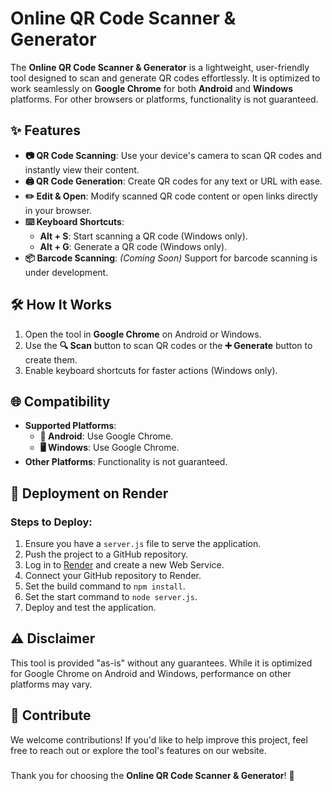 # Online QR Code Scanner & Generator

The **Online QR Code Scanner & Generator** is a lightweight, user-friendly tool designed to scan and generate QR codes effortlessly. It is optimized to work seamlessly on **Google Chrome** for both **Android** and **Windows** platforms. For other browsers or platforms, functionality is not guaranteed.

#####



## ✨ Features

- **📷 QR Code Scanning**: Use your device's camera to scan QR codes and instantly view their content.
- **🖨️ QR Code Generation**: Create QR codes for any text or URL with ease.
- **✏️ Edit & Open**: Modify scanned QR code content or open links directly in your browser.
- **⌨️ Keyboard Shortcuts**:
  - **Alt + S**: Start scanning a QR code (Windows only).
  - **Alt + G**: Generate a QR code (Windows only).
- **📦 Barcode Scanning**: *(Coming Soon)* Support for barcode scanning is under development.

#####



## 🛠️ How It Works

1. Open the tool in **Google Chrome** on Android or Windows.
2. Use the **🔍 Scan** button to scan QR codes or the **➕ Generate** button to create them.
3. Enable keyboard shortcuts for faster actions (Windows only).

#####



## 🌐 Compatibility

- **Supported Platforms**:  
  - **📱 Android**: Use Google Chrome.  
  - **🖥️ Windows**: Use Google Chrome.  
- **Other Platforms**: Functionality is not guaranteed.

#####



## 🚀 Deployment on Render

### Steps to Deploy:
1. Ensure you have a `server.js` file to serve the application.
2. Push the project to a GitHub repository.
3. Log in to [Render](https://render.com/) and create a new Web Service.
4. Connect your GitHub repository to Render.
5. Set the build command to `npm install`.
6. Set the start command to `node server.js`.
7. Deploy and test the application.

#####



## ⚠️ Disclaimer

This tool is provided "as-is" without any guarantees. While it is optimized for Google Chrome on Android and Windows, performance on other platforms may vary.

#####



## 🤝 Contribute

We welcome contributions! If you'd like to help improve this project, feel free to reach out or explore the tool's features on our website.

#####



Thank you for choosing the **Online QR Code Scanner & Generator**! 🚀
